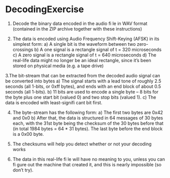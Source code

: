# DecodingExercise

1. Decode the binary data encoded in the audio fi le in WAV format (contained in the ZIP archive together with these instructions)

2. The data is encoded using Audio Frequency Shift-Keying (AFSK) in its simplest form: 
a) A single bit is the waveform between two zero-crossings
b) A one signal is a rectangle signal of t = 320 microseconds
c) A zero signal is a rectangle signal of t = 640 microseconds
d) The real-life data might no longer be an ideal rectangle, since it’s been stored on physical media (e.g. a tape drive)
  
3.The bit-stream that can be extracted from the decoded audio signal can be converted into bytes 
a) The signal starts with a lead tone of roughly 2.5 seconds (all 1-bits, or 0xff bytes), and ends with an end block of about 0.5 seconds (all 1-bits).
b) 11 bits are used to encode a single byte – 8 bits for the byte plus one start bit (valued 0) and two stop bits (valued 1).
c) The data is encoded with least-signifi cant bit first.
  
4. The byte-stream has the following form:
a) The first two bytes are 0x42 and 0x0
b) After that, the data is structured in 64 messages of 30 bytes each, with the 31st byte being the checksum of the 30 bytes before that (in total 1984 bytes = 64 * 31 bytes).
     The last byte before the end block is a 0x00 byte.
     
5. The checksums will help you detect whether or not your decoding works

6. The data in this real-life fi le will have no meaning to you, unless you can fi gure out the machine that created it, and this is nearly impossible (so don’t try).
